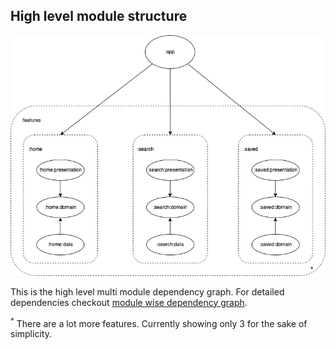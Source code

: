 ## High level module structure
![Dependency graph](/docs/images/coremodulegraph/high_level_module_graph.png)

This is the high level multi module dependency graph. For detailed dependencies checkout [module wise dependency graph](/docs/images/graphs).

<sup>*</sup> There are a lot more features. Currently showing only 3 for the sake of simplicity.
